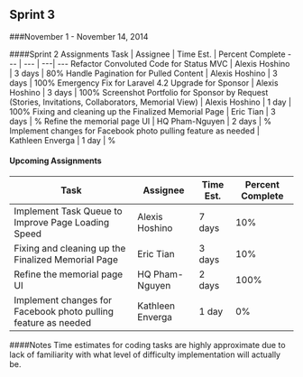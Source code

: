 ## Sprint 3
###November 1 - November 14, 2014

####Sprint 2 Assignments
Task | Assignee | Time Est. | Percent Complete
---   | ---   | ---| ---
Refactor Convoluted Code for Status MVC | Alexis Hoshino | 3 days | 80%
Handle Pagination for Pulled Content | Alexis Hoshino | 3 days | 100%
Emergency Fix for Laravel 4.2 Upgrade for Sponsor | Alexis Hoshino | 3 days | 100%
Screenshot Portfolio for Sponsor by Request (Stories, Invitations, Collaborators, Memorial View) | Alexis Hoshino | 1 day | 100%
Fixing and cleaning up the Finalized Memorial Page | Eric Tian | 3 days | %
Refine the memorial page UI | HQ Pham-Nguyen | 2 days | %
Implement changes for Facebook photo pulling feature as needed | Kathleen Enverga | 1 day | %

#### Upcoming Assignments
Task | Assignee | Time Est. | Percent Complete
---   | ---   | ---| ---
Implement Task Queue to Improve Page Loading Speed | Alexis Hoshino | 7 days | 10%
Fixing and cleaning up the Finalized Memorial Page | Eric Tian | 3 days | 10%
Refine the memorial page UI | HQ Pham-Nguyen | 2 days | 100%
Implement changes for Facebook photo pulling feature as needed | Kathleen Enverga | 1 day | 0%

####Notes
Time estimates for coding tasks are highly approximate due to lack of familiarity with what level of difficulty implementation will actually be.
